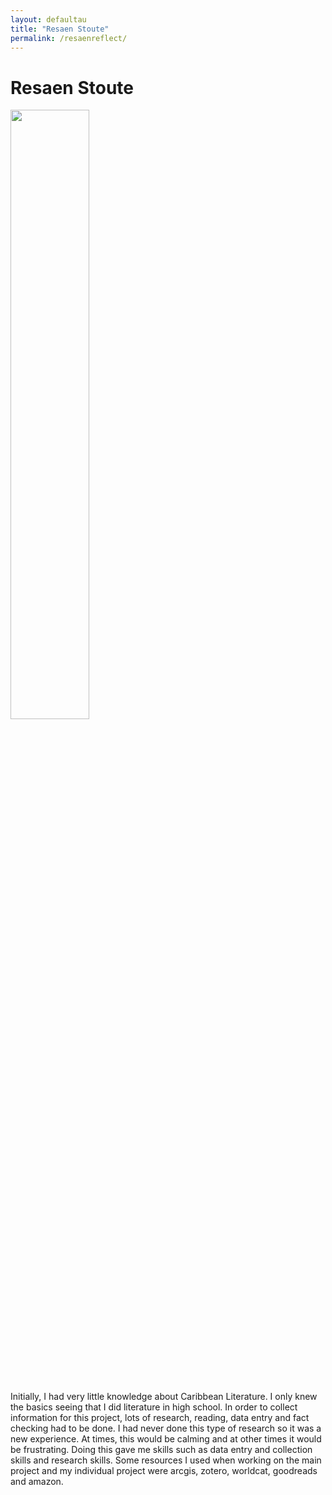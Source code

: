 ```yaml
---
layout: defaultau
title: "Resaen Stoute"
permalink: /resaenreflect/
---
```

<!-- partial:index.partial.html -->
<div class="content">
		<h1>Resaen Stoute</h1>
		<div class="quote">
			<div><img src="{{ site.baseurl }}/assets/img/resaen.jpg" height="50%" width = "50%" class="logo"></div>
		</div>
		<div class="timeline">
			<div style="padding-bottom:100px;"></div>
			<div class="card">
				<div class="center">
					Initially, I had very little knowledge about Caribbean Literature. I only knew the basics seeing that I did literature in high school. In order to collect information for this project, lots of research, reading, data entry and fact checking had to be done. I had never done this type of research so it was a new experience. At times, this would be calming and at other times it would be frustrating. Doing this gave me skills such as data entry and collection skills and research skills. Some resources I used when working on the main project and my individual project were arcgis, zotero, worldcat, goodreads and amazon.
				</div>
			</div>
		</div>
</div>